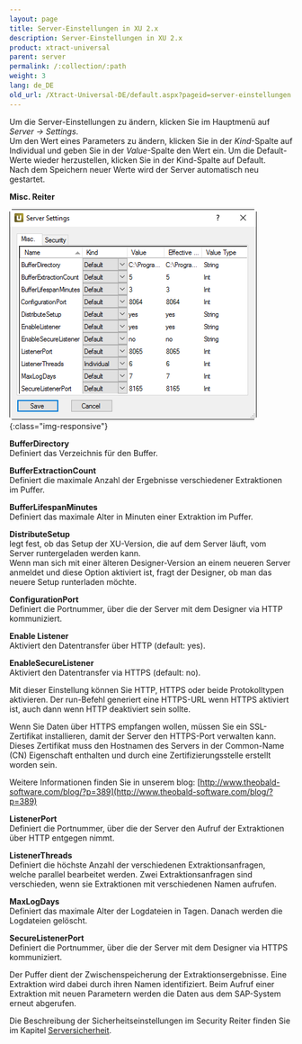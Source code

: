 ```yaml
---
layout: page
title: Server-Einstellungen in XU 2.x
description: Server-Einstellungen in XU 2.x
product: xtract-universal
parent: server
permalink: /:collection/:path
weight: 3
lang: de_DE
old_url: /Xtract-Universal-DE/default.aspx?pageid=server-einstellungen
---
```


Um die Server-Einstellungen zu ändern, klicken Sie im Hauptmenü auf *Server -> Settings*.<br> 
Um den Wert eines Parameters zu ändern, klicken Sie in der *Kind*-Spalte auf Individual und geben Sie in der *Value*-Spalte den Wert ein. 
Um die Default-Werte wieder herzustellen, klicken Sie in der Kind-Spalte auf Default. <br>Nach dem Speichern neuer Werte wird der Server automatisch neu gestartet. 

**Misc. Reiter** 

![Server-Settings](/img/content/Server-Settings.png){:class="img-responsive"}  

**BufferDirectory**<br>
Definiert das Verzeichnis für den Buffer. 

**BufferExtractionCount**<br>
Definiert die maximale Anzahl der Ergebnisse verschiedener Extraktionen im Puffer.

**BufferLifespanMinutes**<br>
Definiert das maximale Alter in Minuten einer Extraktion im Puffer.

**DistributeSetup**<br> 
legt fest, ob das Setup der XU-Version, die auf dem Server läuft, vom Server runtergeladen werden kann. <br>
Wenn man sich mit einer älteren Designer-Version an einem neueren Server anmeldet und diese Option aktiviert ist, 
fragt der Designer, ob man das neuere Setup runterladen möchte.

**ConfigurationPort**<br>
Definiert die Portnummer, über die der Server mit dem Designer via HTTP kommuniziert.

**Enable Listener**<br>
Aktiviert den Datentransfer über HTTP (default: yes).

**EnableSecureListener**<br>
Aktiviert den Datentransfer via HTTPS (default: no).

Mit dieser Einstellung können Sie HTTP, HTTPS oder beide Protokolltypen aktivieren. Der run-Befehl generiert eine HTTPS-URL wenn HTTPS aktiviert ist, auch dann wenn HTTP deaktiviert sein sollte.

Wenn Sie Daten über HTTPS empfangen wollen, müssen Sie ein SSL-Zertifikat installieren, damit der Server den HTTPS-Port verwalten kann. Dieses Zertifikat muss den Hostnamen des Servers in der Common-Name (CN) Eigenschaft enthalten und durch eine Zertifizierungsstelle erstellt worden sein.

Weitere Informationen finden Sie in unserem blog: [http://www.theobald-software.com/blog/?p=389](http://www.theobald-software.com/blog/?p=389)

**ListenerPort** <br>
Definiert die Portnummer, über die der Server den Aufruf der Extraktionen über HTTP entgegen nimmt. 

**ListenerThreads** <br>
Definiert die höchste Anzahl der verschiedenen Extraktionsanfragen, welche parallel bearbeitet werden. Zwei Extraktionsanfragen sind verschieden, wenn sie Extraktionen mit verschiedenen Namen aufrufen. 

**MaxLogDays** <br>
Definiert das maximale Alter der Logdateien in Tagen. Danach werden die Logdateien gelöscht. 

**SecureListenerPort** <br>
Definiert die Portnummer, über die der Server mit dem Designer via HTTPS kommuniziert.

Der Puffer dient der Zwischenspeicherung der Extraktionsergebnisse. Eine Extraktion wird dabei durch ihren Namen identifiziert. Beim Aufruf einer Extraktion mit neuen Parametern werden die Daten aus dem SAP-System erneut abgerufen.


Die Beschreibung der Sicherheitseinstellungen im Security Reiter finden Sie im Kapitel [Serversicherheit]().